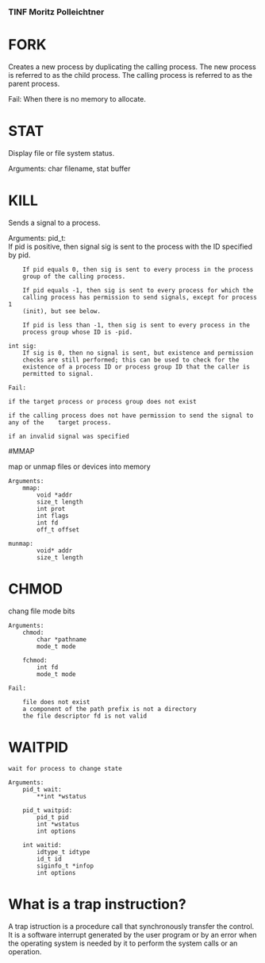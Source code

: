### TINF Moritz Polleichtner

# FORK

Creates a new process by duplicating the calling process. The new process is referred to as the child process. The calling process is referred to as the parent process.

Fail: When there is no memory to allocate.


# STAT

Display file or file system status.

Arguments: char filename, stat buffer


# KILL

Sends a signal to a process.

Arguments:
	pid_t:  
	If pid is positive, then signal sig is sent to the process with the
        ID specified by pid.

        If pid equals 0, then sig is sent to every process in the process
        group of the calling process.

        If pid equals -1, then sig is sent to every process for which the
        calling process has permission to send signals, except for process 1
        (init), but see below.

        If pid is less than -1, then sig is sent to every process in the
        process group whose ID is -pid.

	int sig:
	    If sig is 0, then no signal is sent, but existence and permission
       	checks are still performed; this can be used to check for the
       	existence of a process ID or process group ID that the caller is
       	permitted to signal.

	Fail:

	if the target process or process group does not exist

	if the calling process does not have permission to send the signal to any of the 	target process.

	if an invalid signal was specified


#MMAP

map or unmap files or devices into memory

	Arguments:
		mmap:
			void *addr
			size_t length
			int prot
			int flags
			int fd
			off_t offset

	munmap:
			void* addr
			size_t length

# CHMOD

chang file mode bits

	Arguments:
		chmod:
			char *pathname
			mode_t mode

		fchmod:
			int fd
			mode_t mode

	Fail:

		file does not exist
		a component of the path prefix is not a directory
		the file descriptor fd is not valid


# WAITPID

    wait for process to change state

	Arguments:
		pid_t wait:
			**int *wstatus

		pid_t waitpid:
			pid_t pid
			int *wstatus
			int options

		int waitid:
			idtype_t idtype
			id_t id
			siginfo_t *infop
			int options


# What is a trap instruction?

A trap istruction is a procedure call that synchronously transfer the control. It is a software interrupt generated by the user program or by an error when the operating system is needed by it to perform the system calls or an operation.
